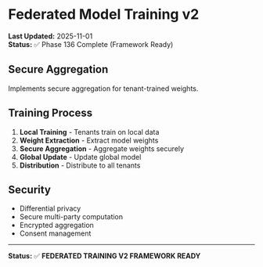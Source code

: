 # Federated Model Training v2

**Last Updated:** 2025-11-01  
**Status:** ✅ Phase 136 Complete (Framework Ready)

## Secure Aggregation

Implements secure aggregation for tenant-trained weights.

## Training Process

1. **Local Training** - Tenants train on local data
2. **Weight Extraction** - Extract model weights
3. **Secure Aggregation** - Aggregate weights securely
4. **Global Update** - Update global model
5. **Distribution** - Distribute to all tenants

## Security

- Differential privacy
- Secure multi-party computation
- Encrypted aggregation
- Consent management

---

**Status:** ✅ **FEDERATED TRAINING V2 FRAMEWORK READY**
